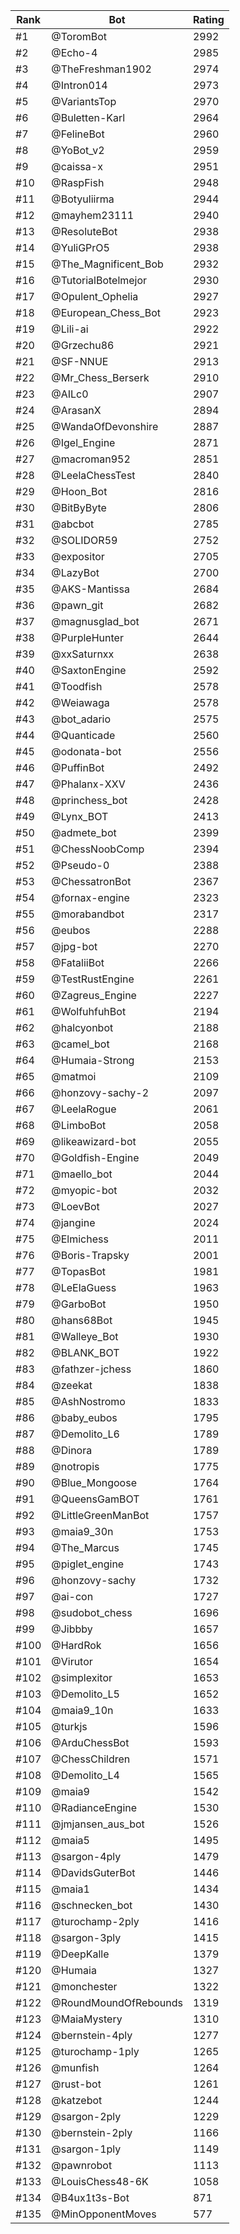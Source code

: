 Rank|Bot|Rating
---|---|---
#1|@ToromBot|2992
#2|@Echo-4|2985
#3|@TheFreshman1902|2974
#4|@Intron014|2973
#5|@VariantsTop|2970
#6|@Buletten-Karl|2964
#7|@FelineBot|2960
#8|@YoBot_v2|2959
#9|@caissa-x|2951
#10|@RaspFish|2948
#11|@Botyuliirma|2944
#12|@mayhem23111|2940
#13|@ResoluteBot|2938
#14|@YuliGPrO5|2938
#15|@The_Magnificent_Bob|2932
#16|@TutorialBotelmejor|2930
#17|@Opulent_Ophelia|2927
#18|@European_Chess_Bot|2923
#19|@Lili-ai|2922
#20|@Grzechu86|2921
#21|@SF-NNUE|2913
#22|@Mr_Chess_Berserk|2910
#23|@AILc0|2907
#24|@ArasanX|2894
#25|@WandaOfDevonshire|2887
#26|@Igel_Engine|2871
#27|@macroman952|2851
#28|@LeelaChessTest|2840
#29|@Hoon_Bot|2816
#30|@BitByByte|2806
#31|@abcbot|2785
#32|@SOLIDOR59|2752
#33|@expositor|2705
#34|@LazyBot|2700
#35|@AKS-Mantissa|2684
#36|@pawn_git|2682
#37|@magnusglad_bot|2671
#38|@PurpleHunter|2644
#39|@xxSaturnxx|2638
#40|@SaxtonEngine|2592
#41|@Toodfish|2578
#42|@Weiawaga|2578
#43|@bot_adario|2575
#44|@Quanticade|2560
#45|@odonata-bot|2556
#46|@PuffinBot|2492
#47|@Phalanx-XXV|2436
#48|@princhess_bot|2428
#49|@Lynx_BOT|2413
#50|@admete_bot|2399
#51|@ChessNoobComp|2394
#52|@Pseudo-0|2388
#53|@ChessatronBot|2367
#54|@fornax-engine|2323
#55|@morabandbot|2317
#56|@eubos|2288
#57|@jpg-bot|2270
#58|@FataliiBot|2266
#59|@TestRustEngine|2261
#60|@Zagreus_Engine|2227
#61|@WolfuhfuhBot|2194
#62|@halcyonbot|2188
#63|@camel_bot|2168
#64|@Humaia-Strong|2153
#65|@matmoi|2109
#66|@honzovy-sachy-2|2097
#67|@LeelaRogue|2061
#68|@LimboBot|2058
#69|@likeawizard-bot|2055
#70|@Goldfish-Engine|2049
#71|@maello_bot|2044
#72|@myopic-bot|2032
#73|@LoevBot|2027
#74|@jangine|2024
#75|@Elmichess|2011
#76|@Boris-Trapsky|2001
#77|@TopasBot|1981
#78|@LeElaGuess|1963
#79|@GarboBot|1950
#80|@hans68Bot|1945
#81|@Walleye_Bot|1930
#82|@BLANK_BOT|1922
#83|@fathzer-jchess|1860
#84|@zeekat|1838
#85|@AshNostromo|1833
#86|@baby_eubos|1795
#87|@Demolito_L6|1789
#88|@Dinora|1789
#89|@notropis|1775
#90|@Blue_Mongoose|1764
#91|@QueensGamBOT|1761
#92|@LittleGreenManBot|1757
#93|@maia9_30n|1753
#94|@The_Marcus|1745
#95|@piglet_engine|1743
#96|@honzovy-sachy|1732
#97|@ai-con|1727
#98|@sudobot_chess|1696
#99|@Jibbby|1657
#100|@HardRok|1656
#101|@Virutor|1654
#102|@simplexitor|1653
#103|@Demolito_L5|1652
#104|@maia9_10n|1633
#105|@turkjs|1596
#106|@ArduChessBot|1593
#107|@ChessChildren|1571
#108|@Demolito_L4|1565
#109|@maia9|1542
#110|@RadianceEngine|1530
#111|@jmjansen_aus_bot|1526
#112|@maia5|1495
#113|@sargon-4ply|1479
#114|@DavidsGuterBot|1446
#115|@maia1|1434
#116|@schnecken_bot|1430
#117|@turochamp-2ply|1416
#118|@sargon-3ply|1415
#119|@DeepKalle|1379
#120|@Humaia|1327
#121|@monchester|1322
#122|@RoundMoundOfRebounds|1319
#123|@MaiaMystery|1310
#124|@bernstein-4ply|1277
#125|@turochamp-1ply|1265
#126|@munfish|1264
#127|@rust-bot|1261
#128|@katzebot|1244
#129|@sargon-2ply|1229
#130|@bernstein-2ply|1166
#131|@sargon-1ply|1149
#132|@pawnrobot|1113
#133|@LouisChess48-6K|1058
#134|@B4ux1t3s-Bot|871
#135|@MinOpponentMoves|577
